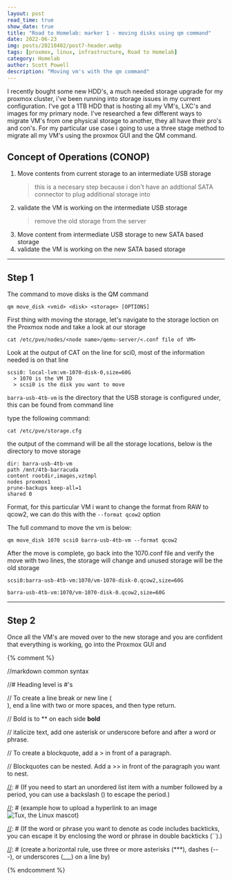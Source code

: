 ```yaml
---
layout: post
read_time: true
show_date: true
title: "Road to Homelab: marker 1 - moving disks using qm command"
date: 2022-06-23
img: posts/20210402/post7-header.webp
tags: [proxmox, linux, infrastructure, Road to Homelab]
category: Homelab
author: Scott Powell
description: "Moving vm's with the qm command"
---
```

I recently bought some new HDD's, a much needed storage upgrade for my proxmox cluster, i've been running into storage issues in my current configuration.  I've got a 1TB HDD that is hosting all my VM's, LXC's and images for my primary node.  I've researched a few different ways to migrate VM's from one physical storage to another, they all have their pro's and con's.  For my particular use case i going to use a three stage method to migrate all my VM's using the proxmox GUI and the QM command.

## Concept of Operations (CONOP)
1. Move contents from current storage to an intermediate USB storage
   > this is a necesary step because i don't have an addtional SATA connector to plug additional storage into 
2. validate the VM is working on the intermediate USB storage
   > remove the old storage from the server 
3. Move content from intermediate USB storage to new SATA based storage
4. validate the VM is working on the new SATA based storage   

___

## Step 1

The command to move disks is the QM command

    qm move_disk <vmid> <disk> <storage> [OPTIONS]

First thing with moving the storage, let's navigate to the storage loction on the Proxmox node and take a look at our storage 

    cat /etc/pve/nodes/<node name>/qemu-server/<.conf file of VM>
      
Look at the output of CAT on the line for sci0, most of the information needed is on that line
   
    scsi0: local-lvm:vm-1070-disk-0,size=60G
      > 1070 is the VM ID
      > scsi0 is the disk you want to move

`barra-usb-4tb-vm` is the directory that the USB storage is configured under, this can be found from command line

type the following command:

    cat /etc/pve/storage.cfg

the output of the command will be all the storage locations, below is the directory to move storage
   
    dir: barra-usb-4tb-vm
    path /mnt/4tb-barracuda
    content rootdir,images,vztmpl
    nodes proxmox1
    prune-backups keep-all=1
    shared 0
   
Format, for this particular VM i want to change the format from RAW to qcow2, we can do this with the `--format qcow2` option 
   
The full command to move the vm is below:
   
    qm move_disk 1070 scsi0 barra-usb-4tb-vm --format qcow2
   
After the move is complete, go back into the 1070.conf file and verify the move with two lines, the storage will change and unused storage will be the old storage

    scsi0:barra-usb-4tb-vm:1070/vm-1070-disk-0.qcow2,size=60G
   
    barra-usb-4tb-vm:1070/vm-1070-disk-0.qcow2,size=60G
___

## Step 2

Once all the VM's are moved over to the new storage and you are confident that everything is working, go into the Proxmox GUI and 

{% comment %}

   //markdown common syntax

   //# Heading level is #'s

   // To create a line break or new line (<br>), end a line with two or more spaces, and then type return.

   // Bold is to ** on each side **bold**

   // italicize text, add one asterisk or underscore before and after a word or phrase.

   // To create a blockquote, add a > in front of a paragraph.

   // Blockquotes can be nested. Add a >> in front of the paragraph you want to nest.

[//]: # (If you need to start an unordered list item with a number followed by a period, you can use a backslash (\) to escape the period.)

[//]: # (Code blocks are normally indented four spaces or one tab. When they’re in a list, indent them eight spaces or two tabs.)

[//]: # (example how to upload a hyperlink to an image ![Tux, the Linux mascot](/assets/images/tux.png))  

[//]: # (If the word or phrase you want to denote as code includes backticks, you can escape it by enclosing the word or phrase in double backticks (``).)

[//]: # (create a horizontal rule, use three or more asterisks (***), dashes (---), or underscores (___) on a line by)    

[//]: # (This is a method of using MD to make a comment)
  
{% endcomment %}

